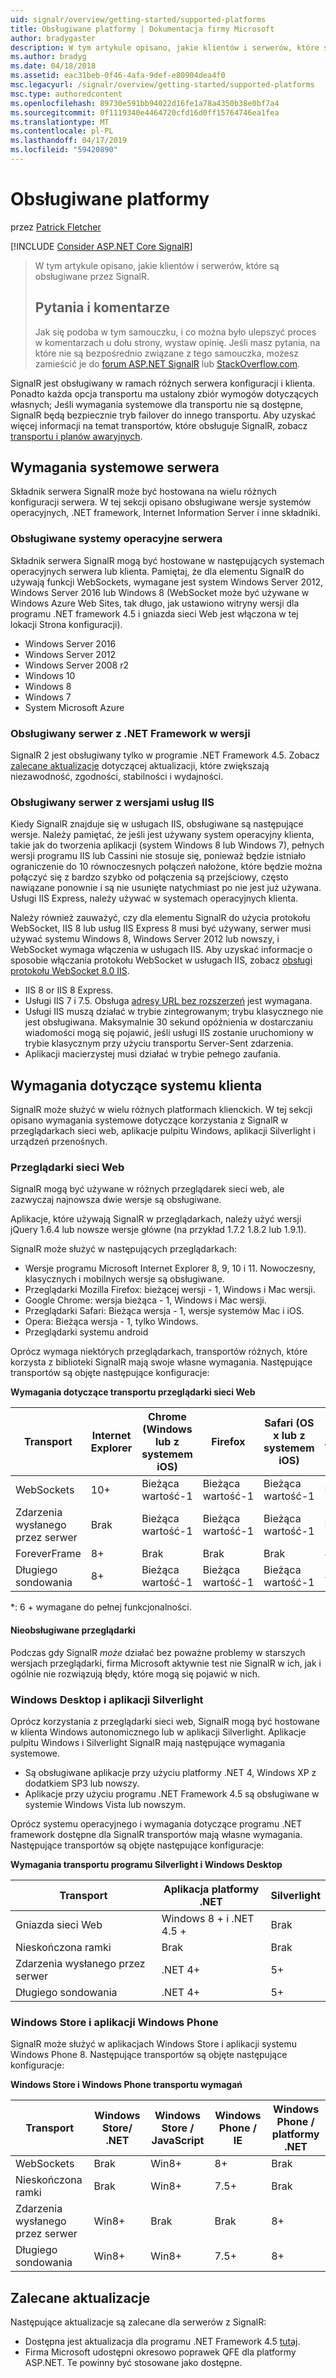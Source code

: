 ```yaml
---
uid: signalr/overview/getting-started/supported-platforms
title: Obsługiwane platformy | Dokumentacja firmy Microsoft
author: bradygaster
description: W tym artykule opisano, jakie klientów i serwerów, które są obsługiwane przez SignalR.
ms.author: bradyg
ms.date: 04/18/2018
ms.assetid: eac31beb-0f46-4afa-9def-e80904dea4f0
msc.legacyurl: /signalr/overview/getting-started/supported-platforms
msc.type: authoredcontent
ms.openlocfilehash: 89730e591bb94022d16fe1a78a4350b38e0bf7a4
ms.sourcegitcommit: 0f1119340e4464720cfd16d0ff15764746ea1fea
ms.translationtype: MT
ms.contentlocale: pl-PL
ms.lasthandoff: 04/17/2019
ms.locfileid: "59420890"
---
```

# <a name="supported-platforms"></a>Obsługiwane platformy

przez [Patrick Fletcher](https://github.com/pfletcher)

[!INCLUDE [Consider ASP.NET Core SignalR](~/includes/signalr/signalr-version-disambiguation.md)]

> W tym artykule opisano, jakie klientów i serwerów, które są obsługiwane przez SignalR. 
> 
> ## <a name="questions-and-comments"></a>Pytania i komentarze
> 
> Jak się podoba w tym samouczku, i co można było ulepszyć proces w komentarzach u dołu strony, wystaw opinię. Jeśli masz pytania, na które nie są bezpośrednio związane z tego samouczka, możesz zamieścić je do [forum ASP.NET SignalR](https://forums.asp.net/1254.aspx/1?ASP+NET+SignalR) lub [StackOverflow.com](http://stackoverflow.com/).

SignalR jest obsługiwany w ramach różnych serwera konfiguracji i klienta. Ponadto każda opcja transportu ma ustalony zbiór wymogów dotyczących własnych; Jeśli wymagania systemowe dla transportu nie są dostępne, SignalR będą bezpiecznie tryb failover do innego transportu. Aby uzyskać więcej informacji na temat transportów, które obsługuje SignalR, zobacz [transportu i planów awaryjnych](introduction-to-signalr.md#transports).

## <a name="server-system-requirements"></a>Wymagania systemowe serwera

Składnik serwera SignalR może być hostowana na wielu różnych konfiguracji serwera. W tej sekcji opisano obsługiwane wersje systemów operacyjnych, .NET framework, Internet Information Server i inne składniki.

### <a name="supported-server-operating-systems"></a>Obsługiwane systemy operacyjne serwera

Składnik serwera SignalR mogą być hostowane w następujących systemach operacyjnych serwera lub klienta. Pamiętaj, że dla elementu SignalR do używają funkcji WebSockets, wymagane jest system Windows Server 2012, Windows Server 2016 lub Windows 8 (WebSocket może być używane w Windows Azure Web Sites, tak długo, jak ustawiono witryny wersji dla programu .NET framework 4.5 i gniazda sieci Web jest włączona w tej lokacji Strona konfiguracji).

- Windows Server 2016
- Windows Server 2012
- Windows Server 2008 r2
- Windows 10
- Windows 8
- Windows 7
- System Microsoft Azure

### <a name="supported-server-net-framework-version"></a>Obsługiwany serwer z .NET Framework w wersji

SignalR 2 jest obsługiwany tylko w programie .NET Framework 4.5. Zobacz [zalecane aktualizacje](#updates) dotyczącej aktualizacji, które zwiększają niezawodność, zgodności, stabilności i wydajności.

### <a name="supported-server-iis-versions"></a>Obsługiwany serwer z wersjami usług IIS

Kiedy SignalR znajduje się w usługach IIS, obsługiwane są następujące wersje. Należy pamiętać, że jeśli jest używany system operacyjny klienta, takie jak do tworzenia aplikacji (system Windows 8 lub Windows 7), pełnych wersji programu IIS lub Cassini nie stosuje się, ponieważ będzie istniało ograniczenie do 10 równoczesnych połączeń nałożone, które będzie można połączyć się z bardzo szybko od połączenia są przejściowy, często nawiązane ponownie i są nie usunięte natychmiast po nie jest już używana. Usługi IIS Express, należy używać w systemach operacyjnych klienta.

Należy również zauważyć, czy dla elementu SignalR do użycia protokołu WebSocket, IIS 8 lub usług IIS Express 8 musi być używany, serwer musi używać systemu Windows 8, Windows Server 2012 lub nowszy, i WebSocket wymaga włączenia w usługach IIS. Aby uzyskać informacje o sposobie włączania protokołu WebSocket w usługach IIS, zobacz [obsługi protokołu WebSocket 8.0 IIS](https://www.iis.net/learn/get-started/whats-new-in-iis-8/iis-80-websocket-protocol-support).

- IIS 8 or IIS 8 Express.
- Usługi IIS 7 i 7.5. Obsługa [adresy URL bez rozszerzeń](https://support.microsoft.com/kb/980368) jest wymagana.
- Usługi IIS muszą działać w trybie zintegrowanym; trybu klasycznego nie jest obsługiwana. Maksymalnie 30 sekund opóźnienia w dostarczaniu wiadomości mogą się pojawić, jeśli usługi IIS zostanie uruchomiony w trybie klasycznym przy użyciu transportu Server-Sent zdarzenia.
- Aplikacji macierzystej musi działać w trybie pełnego zaufania.

## <a name="client-system-requirements"></a>Wymagania dotyczące systemu klienta

SignalR może służyć w wielu różnych platformach klienckich. W tej sekcji opisano wymagania systemowe dotyczące korzystania z SignalR w przeglądarkach sieci web, aplikacje pulpitu Windows, aplikacji Silverlight i urządzeń przenośnych.

### <a name="web-browsers"></a>Przeglądarki sieci Web

SignalR mogą być używane w różnych przeglądarek sieci web, ale zazwyczaj najnowsza dwie wersje są obsługiwane.

Aplikacje, które używają SignalR w przeglądarkach, należy użyć wersji jQuery 1.6.4 lub nowsze wersje główne (na przykład 1.7.2 1.8.2 lub 1.9.1).

SignalR może służyć w następujących przeglądarkach:

- Wersje programu Microsoft Internet Explorer 8, 9, 10 i 11. Nowoczesny, klasycznych i mobilnych wersje są obsługiwane.
- Przeglądarki Mozilla Firefox: bieżącej wersji - 1, Windows i Mac wersji.
- Google Chrome: wersja bieżąca - 1, Windows i Mac wersji.
- Przeglądarki Safari: Bieżąca wersja - 1, wersje systemów Mac i iOS.
- Opera: Bieżąca wersja - 1, tylko Windows.
- Przeglądarki systemu android

Oprócz wymaga niektórych przeglądarkach, transportów różnych, które korzysta z biblioteki SignalR mają swoje własne wymagania. Następujące transportów są objęte następujące konfiguracje:

<a id="browser"></a>

**Wymagania dotyczące transportu przeglądarki sieci Web**

| Transport | Internet Explorer | Chrome (Windows lub z systemem iOS) | Firefox | Safari (OS x lub z systemem iOS) | Android |
| --- | --- | --- | --- | --- | --- |
| WebSockets | 10+ | Bieżąca wartość-1 | Bieżąca wartość-1 | Bieżąca wartość-1 | Brak |
| Zdarzenia wysłanego przez serwer | Brak | Bieżąca wartość-1 | Bieżąca wartość-1 | Bieżąca wartość-1 | Brak |
| ForeverFrame | 8+ | Brak | Brak | Brak | 4.1 |
| Długiego sondowania | 8+ | Bieżąca wartość-1 | Bieżąca wartość-1 | Bieżąca wartość-1 | 4.1 |

\*: 6 + wymagane do pełnej funkcjonalności.

#### <a name="unsupported-browsers"></a>Nieobsługiwane przeglądarki

Podczas gdy SignalR *może* działać bez poważne problemy w starszych wersjach przeglądarki, firma Microsoft aktywnie test nie SignalR w ich, jak i ogólnie nie rozwiązują błędy, które mogą się pojawić w nich.

### <a name="windows-desktop-and-silverlight-applications"></a>Windows Desktop i aplikacji Silverlight

Oprócz korzystania z przeglądarki sieci web, SignalR mogą być hostowane w klienta Windows autonomicznego lub w aplikacji Silverlight. Aplikacje pulpitu Windows i Silverlight SignalR mają następujące wymagania systemowe.

- Są obsługiwane aplikacje przy użyciu platformy .NET 4, Windows XP z dodatkiem SP3 lub nowszy.
- Aplikacje przy użyciu programu .NET Framework 4.5 są obsługiwane w systemie Windows Vista lub nowszym.

Oprócz systemu operacyjnego i wymagania dotyczące programu .NET framework dostępne dla SignalR transportów mają własne wymagania. Następujące transportów są objęte następujące konfiguracje:

**Wymagania transportu programu Silverlight i Windows Desktop**

| Transport | Aplikacja platformy .NET | Silverlight |
| --- | --- | --- |
| Gniazda sieci Web | Windows 8 + i .NET 4.5 + | Brak |
| Nieskończona ramki | Brak | Brak |
| Zdarzenia wysłanego przez serwer | .NET 4+ | 5+ |
| Długiego sondowania | .NET 4+ | 5+ |

<a id="android"></a>

### <a name="windows-store-and-windows-phone-applications"></a>Windows Store i aplikacji Windows Phone

SignalR może służyć w aplikacjach Windows Store i aplikacji systemu Windows Phone 8. Następujące transportów są objęte następujące konfiguracje:

**Windows Store i Windows Phone transportu wymagań**

| Transport | Windows Store/ .NET | Windows Store / JavaScript | Windows Phone / IE | Windows Phone / platformy .NET |
| --- | --- | --- | --- | --- |
| WebSockets | Brak | Win8+ | 8+ | Brak |
| Nieskończona ramki | Brak | Win8+ | 7.5+ | Brak |
| Zdarzenia wysłanego przez serwer | Win8+ | Brak | Brak | 8+ |
| Długiego sondowania | Win8+ | Win8+ | 7.5+ | 8+ |

<a id="updates"></a>

## <a name="recommended-updates"></a>Zalecane aktualizacje

Następujące aktualizacje są zalecane dla serwerów z SignalR:

- Dostępna jest aktualizacja dla programu .NET Framework 4.5 [tutaj](https://support.microsoft.com/kb/2750149).
- Firma Microsoft udostępni okresowo poprawek QFE dla platformy ASP.NET. Te powinny być stosowane jako dostępne.
